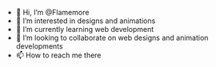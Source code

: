- 👋 Hi, I’m @Flamemore
- 👀 I’m interested in designs and animations
- 🌱 I’m currently learning web development
- 💞️ I’m looking to collaborate on web designs and animation developments
- 📫 How to reach me there

<!---
Flamemore/Flamemore is a ✨ special ✨ repository because its `README.md` (this file) appears on your GitHub profile.
You can click the Preview link to take a look at your changes.
--->
